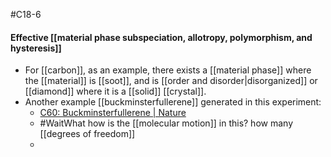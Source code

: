#C18-6 

#### Effective [[material phase subspeciation, allotropy, polymorphism, and hysteresis]]
- For [[carbon]], as an example, there exists a [[material phase]] where the [[material]] is [[soot]], and is [[order and disorder|disorganized]] or [[diamond]] where it is a [[solid]] [[crystal]].
- Another example [[buckminsterfullerene]] generated in this experiment:
	- [C60: Buckminsterfullerene | Nature](https://www.nature.com/articles/318162a0)
	- #WaitWhat how is the [[molecular motion]] in this? how many [[degrees of freedom]]
	- 
